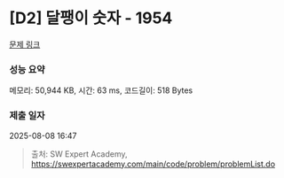 # [D2] 달팽이 숫자 - 1954 

[문제 링크](https://swexpertacademy.com/main/code/problem/problemDetail.do?contestProbId=AV5PobmqAPoDFAUq) 

### 성능 요약

메모리: 50,944 KB, 시간: 63 ms, 코드길이: 518 Bytes

### 제출 일자

2025-08-08 16:47



> 출처: SW Expert Academy, https://swexpertacademy.com/main/code/problem/problemList.do